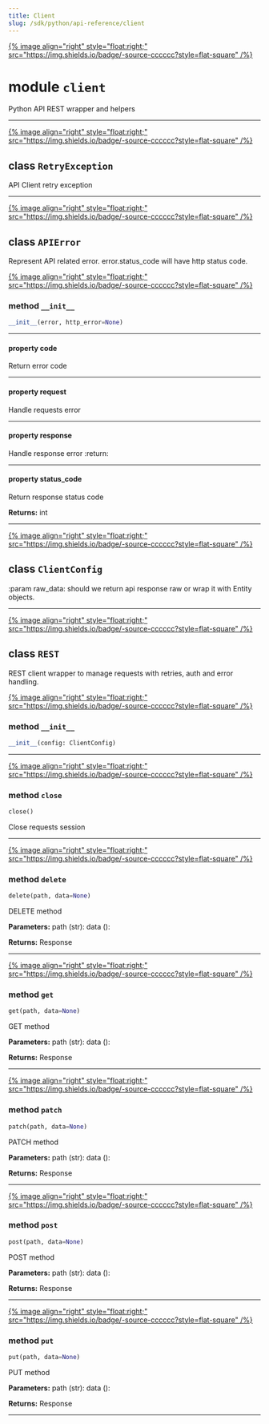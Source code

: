 ```yaml
---
title: Client
slug: /sdk/python/api-reference/client
---
```




[{% image align="right" style="float:right;" src="https://img.shields.io/badge/-source-cccccc?style=flat-square" /%}](https://github.com/meta-mart/MetaMart/tree/main/ingestion/src/metadata/ingestion/ometa/client.py#L0")

# module `client`
Python API REST wrapper and helpers 



---

[{% image align="right" style="float:right;" src="https://img.shields.io/badge/-source-cccccc?style=flat-square" /%}](https://github.com/meta-mart/MetaMart/tree/main/ingestion/src/metadata/ingestion/ometa/client.py#L29")

## class `RetryException`
API Client retry exception 





---

[{% image align="right" style="float:right;" src="https://img.shields.io/badge/-source-cccccc?style=flat-square" /%}](https://github.com/meta-mart/MetaMart/tree/main/ingestion/src/metadata/ingestion/ometa/client.py#L35")

## class `APIError`
Represent API related error. error.status_code will have http status code. 

[{% image align="right" style="float:right;" src="https://img.shields.io/badge/-source-cccccc?style=flat-square" /%}](https://github.com/meta-mart/MetaMart/tree/main/ingestion/src/metadata/ingestion/ometa/client.py#L41")

### method `__init__`

```python
__init__(error, http_error=None)
```






---

#### property code

Return error code 

---

#### property request

Handle requests error 

---

#### property response

Handle response error :return: 

---

#### property status_code

Return response status code 



**Returns:**
  int 




---

[{% image align="right" style="float:right;" src="https://img.shields.io/badge/-source-cccccc?style=flat-square" /%}](https://github.com/meta-mart/MetaMart/tree/main/ingestion/src/metadata/ingestion/ometa/client.py#L89")

## class `ClientConfig`
:param raw_data: should we return api response raw or wrap it with  Entity objects. 





---

[{% image align="right" style="float:right;" src="https://img.shields.io/badge/-source-cccccc?style=flat-square" /%}](https://github.com/meta-mart/MetaMart/tree/main/ingestion/src/metadata/ingestion/ometa/client.py#L111")

## class `REST`
REST client wrapper to manage requests with retries, auth and error handling. 

[{% image align="right" style="float:right;" src="https://img.shields.io/badge/-source-cccccc?style=flat-square" /%}](https://github.com/meta-mart/MetaMart/tree/main/ingestion/src/metadata/ingestion/ometa/client.py#L117")

### method `__init__`

```python
__init__(config: ClientConfig)
```








---

[{% image align="right" style="float:right;" src="https://img.shields.io/badge/-source-cccccc?style=flat-square" /%}](https://github.com/meta-mart/MetaMart/tree/main/ingestion/src/metadata/ingestion/ometa/client.py#L324")

### method `close`

```python
close()
```

Close requests session 

---

[{% image align="right" style="float:right;" src="https://img.shields.io/badge/-source-cccccc?style=flat-square" /%}](https://github.com/meta-mart/MetaMart/tree/main/ingestion/src/metadata/ingestion/ometa/client.py#L308")

### method `delete`

```python
delete(path, data=None)
```

DELETE method 



**Parameters:**
  path (str):  data (): 



**Returns:**
  Response 

---

[{% image align="right" style="float:right;" src="https://img.shields.io/badge/-source-cccccc?style=flat-square" /%}](https://github.com/meta-mart/MetaMart/tree/main/ingestion/src/metadata/ingestion/ometa/client.py#L251")

### method `get`

```python
get(path, data=None)
```

GET method 



**Parameters:**
  path (str):  data (): 



**Returns:**
  Response 

---

[{% image align="right" style="float:right;" src="https://img.shields.io/badge/-source-cccccc?style=flat-square" /%}](https://github.com/meta-mart/MetaMart/tree/main/ingestion/src/metadata/ingestion/ometa/client.py#L290")

### method `patch`

```python
patch(path, data=None)
```

PATCH method 



**Parameters:**
  path (str):  data (): 



**Returns:**
  Response 

---

[{% image align="right" style="float:right;" src="https://img.shields.io/badge/-source-cccccc?style=flat-square" /%}](https://github.com/meta-mart/MetaMart/tree/main/ingestion/src/metadata/ingestion/ometa/client.py#L264")

### method `post`

```python
post(path, data=None)
```

POST method 



**Parameters:**
  path (str):  data (): 



**Returns:**
  Response 

---

[{% image align="right" style="float:right;" src="https://img.shields.io/badge/-source-cccccc?style=flat-square" /%}](https://github.com/meta-mart/MetaMart/tree/main/ingestion/src/metadata/ingestion/ometa/client.py#L277")

### method `put`

```python
put(path, data=None)
```

PUT method 



**Parameters:**
  path (str):  data (): 



**Returns:**
  Response 




---


